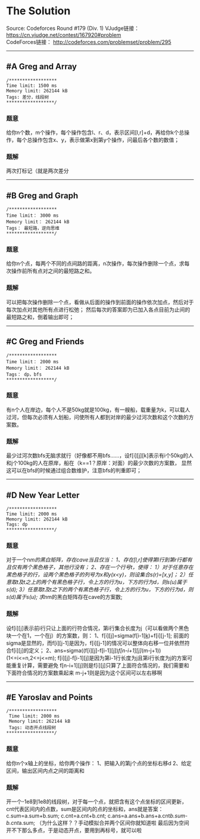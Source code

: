 # The Solution

Source: Codeforces Round #179 (Div. 1)
VJudge链接：  https://cn.vjudge.net/contest/167920#problem   
CodeForces链接：  http://codeforces.com/problemset/problem/295

***
## #A Greg and Array
```
/******************
Time limit: 1500 ms
Memory limit: 262144 kB
Tags: 差分，线段树
******************/
```
### 题意
给你n个数，m个操作，每个操作包含l、r、d，表示区间[l,r]+d，再给你k个总操作，每个总操作包含x、y，表示做第x到第y个操作，问最后各个数的数值；
### 题解
两次打标记（就是两次差分

***
## #B Greg and Graph
```
/******************
Time limit： 3000 ms
Memory limit： 262144 kB
Tags： 最短路，逆向思维
******************/
```
### 题意
给你n个点，每两个不同的点间路的距离，n次操作，每次操作删除一个点，求每次操作前所有点对之间的最短路之和。
### 题解
可以把每次操作删除一个点，看做从后面的操作到前面的操作依次加点，然后对于每次加点对其他所有点进行松弛；
然后每次的答案即为已加入各点目前为止间的最短路之和，倒着输出即可；

***
## #C Greg and Friends
```
/******************
Time limit： 2000 ms
Memory limit： 262144 kB
Tags： dp，bfs
******************/
```
### 题意
有n个人在岸边，每个人不是50kg就是100kg，有一艘船，载重量为k，可以载人过河，但每次必须有人划船，问使所有人都到对岸的最少过河次数和这个次数的方案数。
### 题解
最少过河次数bfs无脑求就行（好像都不用bfs……，设f[i][j][k]表示有i个50kg的人和j个100kg的人在原岸，船在（k==1？原岸：对面）的最少次数的方案数，
显然这可以在bfs的时候通过组合数维护，注意bfs的判重即可；

***
## #D New Year Letter
```
/******************
Time limit: 2000 ms
Memory limit: 262144 kB
Tags: dp
******************/
```
### 题意
对于一个n*m的黑白矩阵，存在cave当且仅当：
    1、存在[l,r]使得第l行到第r行都有且仅有两个黑色格子，其他行没有；
    2、存在一个行号t，使得：
        1）对于任意存在黑色格子的行，设两个黑色格子的列号为x和y(x<y)，则设集合s(r)=[x,y]；
        2）任意取t及t之上的两个有黑色格子行，令上方的行为u，下方的行为d，则s(u)属于s(d);
        3）任意取t及t之下的两个有黑色格子行，令上方的行为u，下方的行为d，则s(d)属于s(u);
求n*m的黑白矩阵存在cave的方案数;

### 题解
设f[i][j]表示前i行只让上面的行符合情况，第i行集合长度为j（可以看做两个黑色块一个在1，一个在j）的方案数，则：
    1、f[i][j]=sigma(f[i-1][k](2<=k<=j))+f[i][j-1];
前面的sigma是显然的，而f[i][j-1]是因为，f[i][j-1]的情况可以整体向右移一位并依然符合f[i][j]的定义；
    2、ans=sigma((f[i][j]-f[i-1][j])*f[n-i+1][j]*(m-j+1))(1<=i<=n,2<=j<=m);
f[i][j]-f[i-1][j]是因为第i-1行长度为j且第i行长度为j的方案可能重复计算，需要避免
f[n-i+1][j]则是f[i][j]只算了上面符合情况的，我们需要和下面符合情况的方案数乘起来
m-j+1则是因为这个区间可以左右移啊

***
## #E Yaroslav and Points
```
/******************
 Time limit: 2000 ms
 Memory limit: 262144 kB
 Tags: 动态开点线段树
******************/
```
### 题意
给你n个x轴上的坐标，给你两个操作：
    1、把输入的第j个点的坐标右移d
    2、给定区间，输出区间内点之间的距离和
### 题解
开一个-1e8到1e8的线段树，对于每一个点，就把含有这个点坐标的区间更新，cnt代表区间内的点数，sum是区间内的点的坐标和，ans就是答案：
    c.sum=a.sum+b.sum;
	  c.cnt=a.cnt+b.cnt;
	  c.ans=a.ans+b.ans+a.cnt*b.sum-b.cnt*a.sum;
（为什么这样？？手动模拟合并两个区间你就知道啦
最后因为空间开不下那么多点，于是动态开点，要用到再标号，就可以啦


